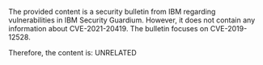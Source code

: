 The provided content is a security bulletin from IBM regarding vulnerabilities in IBM Security Guardium. However, it does not contain any information about CVE-2021-20419. The bulletin focuses on CVE-2019-12528.

Therefore, the content is: UNRELATED